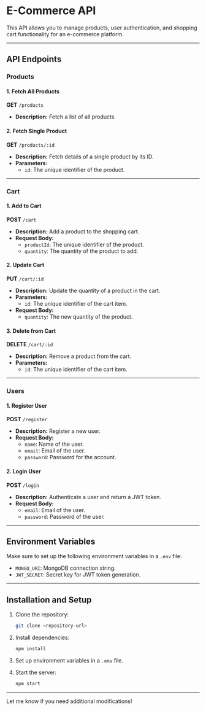 # E-Commerce API

This API allows you to manage products, user authentication, and shopping cart functionality for an e-commerce platform.

---

## API Endpoints

### Products

#### 1. Fetch All Products
**GET** `/products`

- **Description:** Fetch a list of all products.

#### 2. Fetch Single Product
**GET** `/products/:id`

- **Description:** Fetch details of a single product by its ID.
- **Parameters:** 
  - `id`: The unique identifier of the product.

---

### Cart

#### 1. Add to Cart
**POST** `/cart`

- **Description:** Add a product to the shopping cart.
- **Request Body:**
  - `productId`: The unique identifier of the product.
  - `quantity`: The quantity of the product to add.

#### 2. Update Cart
**PUT** `/cart/:id`

- **Description:** Update the quantity of a product in the cart.
- **Parameters:** 
  - `id`: The unique identifier of the cart item.
- **Request Body:**
  - `quantity`: The new quantity of the product.

#### 3. Delete from Cart
**DELETE** `/cart/:id`

- **Description:** Remove a product from the cart.
- **Parameters:** 
  - `id`: The unique identifier of the cart item.

---

### Users

#### 1. Register User
**POST** `/register`

- **Description:** Register a new user.
- **Request Body:**
  - `name`: Name of the user.
  - `email`: Email of the user.
  - `password`: Password for the account.

#### 2. Login User
**POST** `/login`

- **Description:** Authenticate a user and return a JWT token.
- **Request Body:**
  - `email`: Email of the user.
  - `password`: Password of the user.

---

## Environment Variables

Make sure to set up the following environment variables in a `.env` file:

- `MONGO_URI`: MongoDB connection string.
- `JWT_SECRET`: Secret key for JWT token generation.

---

## Installation and Setup

1. Clone the repository:
   ```bash
   git clone <repository-url>
   ```

2. Install dependencies:
   ```bash
   npm install
   ```

3. Set up environment variables in a `.env` file.

4. Start the server:
   ```bash
   npm start
   ```

---

Let me know if you need additional modifications!